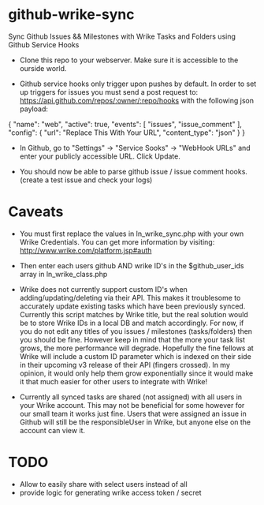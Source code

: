 github-wrike-sync
=================

Sync Github Issues && Milestones with Wrike Tasks and Folders using Github Service Hooks


- Clone this repo to your webserver.  Make sure it is accessible to the ourside world.

- Github service hooks only trigger upon pushes by default.  In order to set up triggers for issues you must send a post request to: https://api.github.com/repos/:owner/:repo/hooks with the following json payload:

{
  "name": "web",
  "active": true,
  "events": [
    "issues",
    "issue_comment"
  ],
  "config": {
    "url": "Replace This With Your URL",
    "content_type": "json"
  }
}

- In Github, go to "Settings" -> "Service Sooks" -> "WebHook URLs" and enter your publicly accessible URL.  Click Update.

- You should now be able to parse github issue / issue comment hooks. (create a test issue and check your logs)



Caveats
=======

- You must first replace the values in ln_wrike_sync.php with your own Wrike Credentials.  You can get more information by visiting: http://www.wrike.com/platform.jsp#auth

- Then enter each users github AND wrike ID's in the $github_user_ids array in ln_wrike_class.php

- Wrike does not currently support custom ID's when adding/updating/deleting via their API.  This makes it troublesome to accurately update existing tasks which have been previously synced.  Currently this script matches by Wrike title, but the real solution would be to store Wrike IDs in a local DB and match accordingly.  For now, if you do not edit any titles of you issues / milestones (tasks/folders) then you should be fine.  However keep in mind that the more your task list grows, the more performance will degrade.  Hopefully the fine fellows at Wrike will include a custom ID parameter which is indexed on their side in their upcoming v3 release of their API (fingers crossed).  In my opinion, it would only help them grow exponentially since it would make it that much easier for other users to integrate with Wrike!

- Currently all synced tasks are shared (not assigned) with all users in your Wrike account.  This may not be beneficial for some however for our small team it works just fine.  Users that were assigned an issue in Github will still be the responsibleUser in Wrike, but anyone else on the account can view it.



TODO
====

- Allow to easily share with select users instead of all
- provide logic for generating wrike access token / secret

